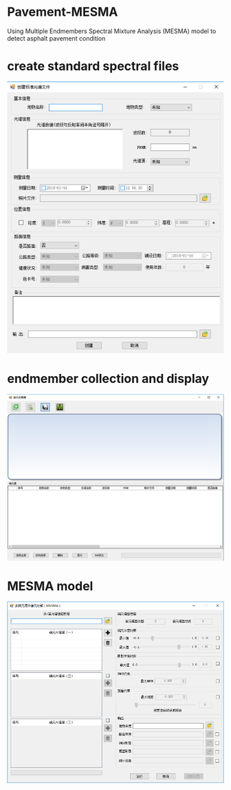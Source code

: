 # Pavement-MESMA
Using Multiple Endmembers Spectral Mixture Analysis (MESMA) model to detect asphalt pavement condition

# create standard spectral files
![Image text](https://raw.githubusercontent.com/iFun0/Pavement-MESMA/master/images/2.png)

# endmember collection and display
![Image text](https://raw.githubusercontent.com/iFun0/Pavement-MESMA/master/images/3.png)

# MESMA model
![Image text](https://raw.githubusercontent.com/iFun0/Pavement-MESMA/master/images/1.png)


